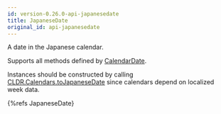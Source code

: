 ```yaml
---
id: version-0.26.0-api-japanesedate
title: JapaneseDate
original_id: api-japanesedate
---
```


A date in the Japanese calendar.

Supports all methods defined by [CalendarDate](api-calendardate.html).

Instances should be constructed by calling [CLDR.Calendars.toJapaneseDate](api-cldr-calendars.html#tojapanesedate) since calendars depend on localized week data.

{%refs JapaneseDate}
